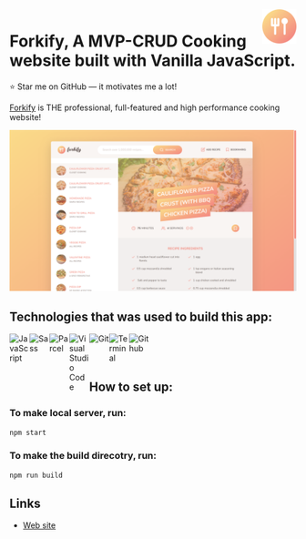 <a href="https://forkify-recpies.netlify.app/">
    <img src="https://github.com/AliFarajzade/forkify/blob/master/src/img/favicon.png?raw=true" alt="Forkify logo" title="Forkify" align="right" height="60" />
</a>

# Forkify, A MVP-CRUD Cooking website built with Vanilla JavaScript.

:star: Star me on GitHub — it motivates me a lot!

[Forkify](https://forkify-recpies.netlify.app/) is THE professional, full-featured and
high performance cooking website!

[![Forkify](https://raw.githubusercontent.com/AliFarajzade/forkify/master/screenshot.png)](https://forkify-recpies.netlify.app/)

## Technologies that was used to build this app:

<img align="left" title='JavaScript' alt="JavaScript" width="35px" src="https://upload.wikimedia.org/wikipedia/commons/6/6a/JavaScript-logo.png" />
<img align="left" title='Sass' alt="Sass" width="35px" src="https://camo.githubusercontent.com/f75be34b984916f7c30b40dbf332154eb2e06ed630ce0f446aaa6ec134c8f94f/68747470733a2f2f736173732d6c616e672e636f6d2f6173736574732f696d672f7374796c6567756964652f7365616c2d636f6c6f722d61656630333534632e706e67" />
<img align="left" title='Parcel' alt="Parcel" width="35px" src="https://parceljs.org/avatar.accb250e.png" />
<img align="left" title='Visual Studio Code' alt="Visual Studio Code" width="35px" src="https://upload.wikimedia.org/wikipedia/commons/9/9a/Visual_Studio_Code_1.35_icon.svg" />
<img align="left" title='Git' alt="Git" width="35px" src="https://upload.wikimedia.org/wikipedia/commons/3/3f/Git_icon.svg" />
<img align="left" title='Terminal' alt="Terminal" width="35px" src="https://upload.wikimedia.org/wikipedia/commons/thumb/d/d8/High-contrast-utilities-terminal.svg/1024px-High-contrast-utilities-terminal.svg.png" />
<img align="left" title='Github' alt="Github" width="35px" src="https://github.githubassets.com/images/modules/logos_page/Octocat.png" />

<br >
<br >
<br >

## How to set up:

### To make local server, run:

```
npm start
```

### To make the build direcotry, run:

```
npm run build
```

## Links

-   [Web site](https://forkify-recpies.netlify.app/)
